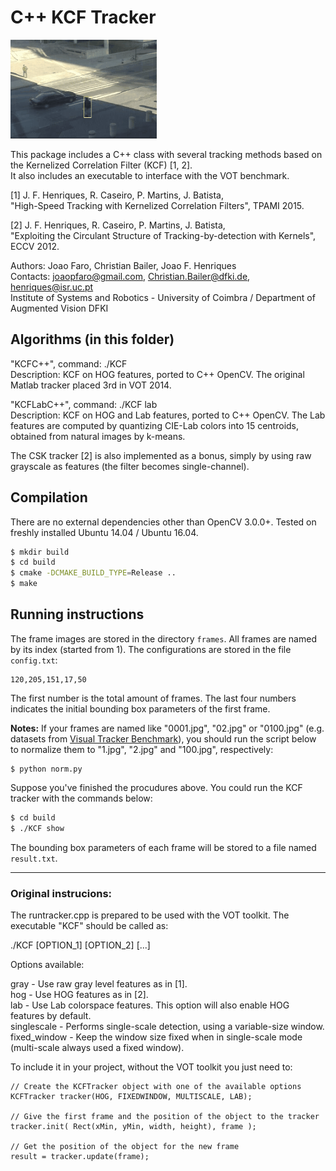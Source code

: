 # C++ KCF Tracker

![](./preview/preview.gif)

This package includes a C++ class with several tracking methods based on the Kernelized Correlation Filter (KCF) [1, 2].   
It also includes an executable to interface with the VOT benchmark.

[1] J. F. Henriques, R. Caseiro, P. Martins, J. Batista,   
"High-Speed Tracking with Kernelized Correlation Filters", TPAMI 2015.

[2] J. F. Henriques, R. Caseiro, P. Martins, J. Batista,   
"Exploiting the Circulant Structure of Tracking-by-detection with Kernels", ECCV 2012.


Authors: Joao Faro, Christian Bailer, Joao F. Henriques   
Contacts: joaopfaro@gmail.com, Christian.Bailer@dfki.de, henriques@isr.uc.pt   
Institute of Systems and Robotics - University of Coimbra / Department of Augmented Vision DFKI   

## Algorithms (in this folder)

"KCFC++", command: ./KCF   
Description: KCF on HOG features, ported to C++ OpenCV. The original Matlab tracker placed 3rd in VOT 2014.

"KCFLabC++", command: ./KCF lab   
Description: KCF on HOG and Lab features, ported to C++ OpenCV. The Lab features are computed by quantizing CIE-Lab colors into 15 centroids, obtained from natural images by k-means.   

The CSK tracker [2] is also implemented as a bonus, simply by using raw grayscale as features (the filter becomes single-channel).   

## Compilation
There are no external dependencies other than OpenCV 3.0.0+. Tested on freshly installed Ubuntu 14.04 / Ubuntu 16.04.   

```bash
$ mkdir build
$ cd build
$ cmake -DCMAKE_BUILD_TYPE=Release ..
$ make
```  

## Running instructions

The frame images are stored in the directory `frames`. All frames are named by its index (started from 1). The configurations are stored in the file `config.txt`:

```
120,205,151,17,50
```

The first number is the total amount of frames. The last four numbers indicates the initial bounding box parameters of the first frame.

**Notes:** If your frames are named like "0001.jpg", "02.jpg" or "0100.jpg" (e.g. datasets from [Visual Tracker Benchmark][VTB]), you should run the script below to normalize them to "1.jpg", "2.jpg" and "100.jpg", respectively:

```
$ python norm.py
```

Suppose you've finished the procudures above. You could run the KCF tracker with the commands below:

```bash
$ cd build
$ ./KCF show
```

The bounding box parameters of each frame will be stored to a file named `result.txt`. 

***

### Original instrucions:

The runtracker.cpp is prepared to be used with the VOT toolkit. The executable "KCF" should be called as:   

./KCF [OPTION_1] [OPTION_2] [...]

Options available:   

gray - Use raw gray level features as in [1].   
hog - Use HOG features as in [2].   
lab - Use Lab colorspace features. This option will also enable HOG features by default.   
singlescale - Performs single-scale detection, using a variable-size window.   
fixed_window - Keep the window size fixed when in single-scale mode (multi-scale always used a fixed window).    

To include it in your project, without the VOT toolkit you just need to:
	
	// Create the KCFTracker object with one of the available options
	KCFTracker tracker(HOG, FIXEDWINDOW, MULTISCALE, LAB);

	// Give the first frame and the position of the object to the tracker
	tracker.init( Rect(xMin, yMin, width, height), frame );

	// Get the position of the object for the new frame
	result = tracker.update(frame);

[VTB]: http://cvlab.hanyang.ac.kr/tracker_benchmark/datasets.html